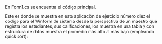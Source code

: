 En Form1.cs se encuentra el código principal. 

Este es donde se muestra en esta aplicación de ejercicio número diez el código para el Winform de sistema desde la perspectiva de un maestro que registra los estudiantes, sus calificaciones, los muestra en una tabla y con estructura de datos muestra el promedio más alto al más bajo (empleando quick sort):
